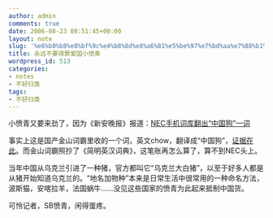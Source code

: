 ```yaml
---
author: admin
comments: true
date: 2006-08-23 08:51:45+00:00
layout: note
slug: '%e6%b0%b8%e8%bf%9c%e4%b8%8d%e8%a6%81%e5%be%97%e7%bd%aa%e7%88%b1%e5%9b%bd%e5%b0%8f%e6%84%a4%e9%9d%92'
title: 永远不要得罪爱国小愤青
wordpress_id: 513
categories:
- notes
- 不好归类
tags:
- 不好归类
---
```


小愤青又要来劲了，因为《新安晚报》报道：[NEC手机词库翻出“中国狗”一词](http://www.hangzhou.com.cn/20050801/ca1172445.htm)

事实上这是国产金山词霸里收的一个词，英文chow，翻译成“中国狗”，[证据在此](http://www.iciba.com/search?s=chow&lang=GB2312&t=word)。而金山词霸照抄了《简明英汉词典》，这笔账再怎么算了，算不到NEC头上。

当年中国从乌克兰引进了一种猪，官方都叫它“乌克兰大白猪”，以至于好多人都是从猪开始知道乌克兰的。“地名加物种”本来是日常生活中很常用的一种命名方法，波斯猫，安喀拉羊，法国蜗牛……没见这些国家的愤青为此起来抵制中国货。

可怜记者，SB愤青，闲得蛋疼。
